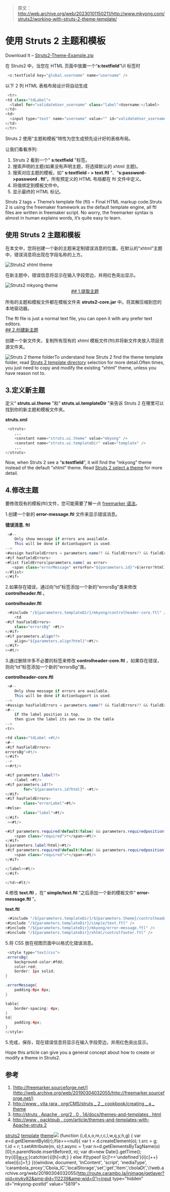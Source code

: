 > 原文：<http://web.archive.org/web/20230101150211/http://www.mkyong.com/struts2/working-with-struts-2-theme-template/>

# 使用 Struts 2 主题和模板

Download It – [Struts2-Theme-Example.zip](http://web.archive.org/web/20190304032055/http://www.mkyong.com/wp-content/uploads/2010/06/Struts2-Theme-Example.zip)

在 Struts2 中，当您在 HTML 页面中放置一个“**s:textfield**”UI 标签时

```java
 <s:textfield key="global.username" name="username" /> 
```

以下 2 列 HTML 表格布局设计将自动生成

```java
 <tr>
<td class="tdLabel">
  <label for="validateUser_username" class="label">Username:</label>
</td>
<td>
  <input type="text" name="username" value="" id="validateUser_username"/>
</td>
</tr> 
```

Struts 2 使用“主题和模板”特性为您生成预先设计好的表格布局。

让我们看看序列:

1.  Struts 2 看到一个" **s:textfield** "标签。
2.  搜索声明的主题(如果没有声明主题，将选择默认的 xhtml 主题)。
3.  搜索对应主题的模板，如“ **s:textfield - > text.ftl** ”、“**s:password->password . ftl**”。所有预定义的 HTML 布局都在 ftl 文件中定义。
4.  将值绑定到模板文件中。
5.  显示最终的 HTML 标记。

Struts 2 tags + Theme’s template file (ftl) = Final HTML markup code.Struts 2 is using the freemaker framework as the default template engine, all ftl files are written in freemaker script. No worry, the freemarker syntax is almost in human explains words, it’s quite easy to learn.

## 使用 Struts 2 主题和模板

在本文中，您将创建一个新的主题来定制错误消息的位置。在默认的“xhtml”主题中，错误消息将出现在字段名称的上方。

![Struts2 xhtml theme](img/af789219fa28e9020d0f0616c15f0803.png "Struts2-theme-example-1")

在新主题中，错误信息将显示在输入字段旁边，并用红色突出显示。

![Struts2 mkyong theme](img/dd0de85dd7a1a8d3dbc023191f78157c.png "Struts2-theme-example-2") <ins class="adsbygoogle" style="display:block; text-align:center;" data-ad-format="fluid" data-ad-layout="in-article" data-ad-client="ca-pub-2836379775501347" data-ad-slot="6894224149">## 1.提取主题

所有的主题和模板文件都在模板文件夹 **struts2-core.jar** 中。将其解压缩到您的本地驱动器。

The ftl file is just a normal text file, you can open it with any prefer text editors. <ins class="adsbygoogle" style="display:block" data-ad-client="ca-pub-2836379775501347" data-ad-slot="8821506761" data-ad-format="auto" data-ad-region="mkyongregion">## 2.创建新主题

创建一个新文件夹，复制所有现有的 xhtml 模板文件(ftl)并将新文件夹放入项目资源文件夹。

![Struts 2 theme folder ](img/a5711c69eb7935e3cc2576a8bf9e90ae.png "Struts2-theme-folder-structure")To understand how Struts 2 find the theme template folder, read [Struts 2 template directory](http://web.archive.org/web/20190304032055/http://struts.apache.org/2.0.14/docs/selecting-template-directory.html) selection for more detail.Often times, you just need to copy and modify the existing “xhtml” theme, unless you have reason not to.

## 3.定义新主题

定义“ **struts.ui.theme** ”和“ **struts.ui.templateDir** ”来告诉 Struts 2 在哪里可以找到你的新主题和模板文件夹。

**struts.xml**

```java
 <struts>
    ...
 	<constant name="struts.ui.theme" value="mkyong" />
	<constant name="struts.ui.templateDir" value="template" />
	...
</struts> 
```

Now, when Struts 2 see a “**s:textfield**“, it will find the “mkyong” theme instead of the default “xhtml” theme. Read [Struts 2 select a theme](http://web.archive.org/web/20190304032055/http://struts.apache.org/2.0.14/docs/selecting-themes.html) for more detail.

## 4.修改主题

要修改现有的模板(ftl)文件，您可能需要了解一点 [freemarker 语法](http://web.archive.org/web/20190304032055/http://freemarker.sourceforge.net/)。

1.创建一个新的 **error-message.ftl** 文件来显示错误消息。

**错误消息. ftl**

```java
 <#--
	Only show message if errors are available.
	This will be done if ActionSupport is used.
-->
<#assign hasFieldErrors = parameters.name?? && fieldErrors?? && fieldErrors[parameters.name]??/>
<#if hasFieldErrors>
<#list fieldErrors[parameters.name] as error>
   <span class="errorMessage" errorFor="${parameters.id}">${error?html}</span><#t/>
</#list>
</#if> 
```

2.如果存在错误，通过向“td”标签添加一个新的“errorsBg”类来修改 **controlheader.ftl** 。

**controlheader.ftl**

```java
 <#include "/${parameters.templateDir}/mkyong/controlheader-core.ftl" />
    <td
<#if hasFieldErrors>
    class="errorsBg" <#t/>
</#if>
<#if parameters.align??>
    align="${parameters.align?html}"<#t/>
</#if>
><#t/> 
```

3.通过删除许多不必要的标签来修改 **controlheader-core.ftl** ，如果存在错误，则向“td”标签添加一个新的“errorsBg”类。

**controlheader-core.ftl**

```java
 <#--
	Only show message if errors are available.
	This will be done if ActionSupport is used.
-->
<#assign hasFieldErrors = parameters.name?? && fieldErrors?? && fieldErrors[parameters.name]??/>
<#--
	if the label position is top,
	then give the label its own row in the table
-->
<tr>

<td class="tdLabel <#t/>
<#--
<#if hasFieldErrors>
errorsBg"<#t/>
</#if>
-->
><#rt/>

<#if parameters.label??>
    <label <#t/>
<#if parameters.id??>
        for="${parameters.id?html}" <#t/>
</#if>
<#if hasFieldErrors>
        class="errorLabel"<#t/>
<#else>
        class="label"<#t/>
</#if>
 ><#t/>

<#if parameters.required?default(false) && parameters.requiredposition?default("right") != 'right'>
    <span class="required">*</span><#t/>
</#if>
${parameters.label?html}<#t/>
<#if parameters.required?default(false) && parameters.requiredposition?default("right") == 'right'>
 	<span class="required">*</span><#t/>
</#if>

</label><#t/>
</#if>

</td><#lt/> 
```

4.修改 **text.ftl** ，在“ **simple/text.ftl** ”之后添加一个新的模板文件“ **error-message.ftl** ”。

**text.ftl**

```java
 <#include "/${parameters.templateDir}/${parameters.theme}/controlheader.ftl" />
<#include "/${parameters.templateDir}/simple/text.ftl" />
<#include "/${parameters.templateDir}/mkyong/error-message.ftl" />
<#include "/${parameters.templateDir}/xhtml/controlfooter.ftl" /> 
```

5.将 CSS 放在视图页面中以格式化错误消息。

```java
 <style type="text/css">
.errorsBg{
	background-color:#fdd;
	color:red;	
	border: 1px solid;
}

.errorMessage{
	padding:0px 8px;
}

table{
	border-spacing: 4px;
}
td{
	padding:4px;
}
</style> 
```

5.完成，保存，现在错误信息将显示在输入字段旁边，并用红色突出显示。

Hope this article can give you a general concept about how to create or modify a theme in Struts2.

## 参考

1.  [http://freemarker.sourceforge.net/](http://web.archive.org/web/20190304032055/http://freemarker.sourceforge.net/)
2.  [http://www . vita rara . org/CMS/struts _ 2 _ cookbook/creating _ a _ theme](http://web.archive.org/web/20190304032055/http://www.vitarara.org/cms/struts_2_cookbook/creating_a_theme)
3.  [http://struts . Apache . org/2 . 0 . 14/docs/themes-and-templates . html](http://web.archive.org/web/20190304032055/http://struts.apache.org/2.0.14/docs/themes-and-templates.html)
4.  [http://www . packtpub . com/article/themes-and-templates-with-Apache-struts 2](http://web.archive.org/web/20190304032055/http://www.packtpub.com/article/themes-and-templates-with-apache-struts2)

[struts2](http://web.archive.org/web/20190304032055/http://www.mkyong.com/tag/struts2/) [template](http://web.archive.org/web/20190304032055/http://www.mkyong.com/tag/template/) [theme](http://web.archive.org/web/20190304032055/http://www.mkyong.com/tag/theme/)</ins></ins>![](img/a152ec53fbcf6946050319bdc6c47b81.png) (function (i,d,s,o,m,r,c,l,w,q,y,h,g) { var e=d.getElementById(r);if(e===null){ var t = d.createElement(o); t.src = g; t.id = r; t.setAttribute(m, s);t.async = 1;var n=d.getElementsByTagName(o)[0];n.parentNode.insertBefore(t, n); var dt=new Date().getTime(); try{i[l][w+y](h,i[l][q+y](h)+'&amp;'+dt);}catch(er){i[h]=dt;} } else if(typeof i[c]!=='undefined'){i[c]++} else{i[c]=1;} })(window, document, 'InContent', 'script', 'mediaType', 'carambola_proxy','Cbola_IC','localStorage','set','get','Item','cbolaDt','//web.archive.org/web/20190304032055/http://route.carambo.la/inimage/getlayer?pid=myky82&amp;did=112239&amp;wid=0')<input type="hidden" id="mkyong-postId" value="5819">







